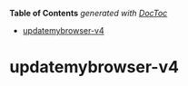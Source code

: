 <!-- START doctoc generated TOC please keep comment here to allow auto update -->
<!-- DON'T EDIT THIS SECTION, INSTEAD RE-RUN doctoc TO UPDATE -->

**Table of Contents** _generated with
[DocToc](https://github.com/thlorenz/doctoc)_

- [updatemybrowser-v4](#updatemybrowser-v4)

<!-- END doctoc generated TOC please keep comment here to allow auto update -->

# updatemybrowser-v4
